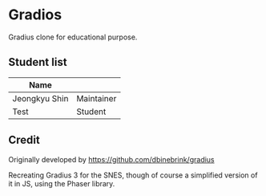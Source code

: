 # Gradios

Gradius clone for educational purpose.

## Student list

| Name         |            |
|--------------|------------|
| Jeongkyu Shin| Maintainer |
| Test         | Student    |


## Credit

Originally developed by https://github.com/dbinebrink/gradius

Recreating Gradius 3 for the SNES, though of course a simplified version of it in JS, using the Phaser library.
